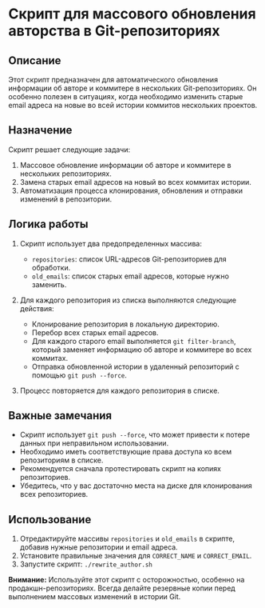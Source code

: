 # Скрипт для массового обновления авторства в Git-репозиториях

## Описание

Этот скрипт предназначен для автоматического обновления информации об авторе и коммитере в нескольких Git-репозиториях. Он особенно полезен в ситуациях, когда необходимо изменить старые email адреса на новые во всей истории коммитов нескольких проектов.

## Назначение

Скрипт решает следующие задачи:

1. Массовое обновление информации об авторе и коммитере в нескольких репозиториях.
2. Замена старых email адресов на новый во всех коммитах истории.
3. Автоматизация процесса клонирования, обновления и отправки изменений в репозитории.

## Логика работы

1. Скрипт использует два предопределенных массива:
   - `repositories`: список URL-адресов Git-репозиториев для обработки.
   - `old_emails`: список старых email адресов, которые нужно заменить.

2. Для каждого репозитория из списка выполняются следующие действия:
   - Клонирование репозитория в локальную директорию.
   - Перебор всех старых email адресов.
   - Для каждого старого email выполняется `git filter-branch`, который заменяет информацию об авторе и коммитере во всех коммитах.
   - Отправка обновленной истории в удаленный репозиторий с помощью `git push --force`.

3. Процесс повторяется для каждого репозитория в списке.

## Важные замечания

- Скрипт использует `git push --force`, что может привести к потере данных при неправильном использовании.
- Необходимо иметь соответствующие права доступа ко всем репозиториям в списке.
- Рекомендуется сначала протестировать скрипт на копиях репозиториев.
- Убедитесь, что у вас достаточно места на диске для клонирования всех репозиториев.

## Использование

1. Отредактируйте массивы `repositories` и `old_emails` в скрипте, добавив нужные репозитории и email адреса.
2. Установите правильные значения для `CORRECT_NAME` и `CORRECT_EMAIL`.
3. Запустите скрипт: `./rewrite_author.sh`

**Внимание:** Используйте этот скрипт с осторожностью, особенно на продакшн-репозиториях. Всегда делайте резервные копии перед выполнением массовых изменений в истории Git.
